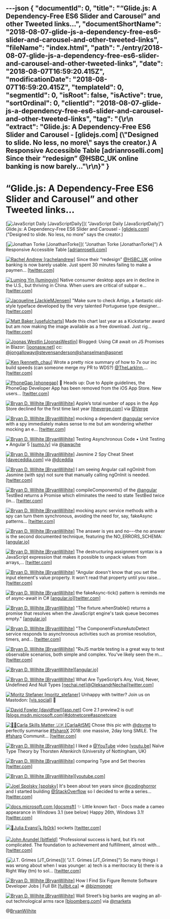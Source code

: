 ---json
{
  "documentId": 0,
  "title": "“Glide.js: A Dependency-Free ES6 Slider and Carousel” and other Tweeted links…",
  "documentShortName": "2018-08-07-glide-js-a-dependency-free-es6-slider-and-carousel-and-other-tweeted-links",
  "fileName": "index.html",
  "path": "./entry/2018-08-07-glide-js-a-dependency-free-es6-slider-and-carousel-and-other-tweeted-links",
  "date": "2018-08-07T16:59:20.415Z",
  "modificationDate": "2018-08-07T16:59:20.415Z",
  "templateId": 0,
  "segmentId": 0,
  "isRoot": false,
  "isActive": true,
  "sortOrdinal": 0,
  "clientId": "2018-08-07-glide-js-a-dependency-free-es6-slider-and-carousel-and-other-tweeted-links",
  "tag": "{\r\n  \"extract\": \"Glide.js: A Dependency-Free ES6 Slider and Carousel -       [glidejs.com] (\\\"Designed to slide. No less, no more\\\" says the creator.) A Responsive Accessible Table       [adrianroselli.com] Since their “redesign”       @HSBC_UK online banking is now barely...\"\r\n}"
}
---

# “Glide.js: A Dependency-Free ES6 Slider and Carousel” and other Tweeted links…

[<img alt="JavaScript Daily [JavaScriptDaily]" src="https://songhay.blob.core.windows.net/shared-social-twitter/JavaScriptDaily.jpg">]( "JavaScript Daily [JavaScriptDaily]") Glide.js: A Dependency-Free ES6 Slider and Carousel - [[glidejs.com]](https://glidejs.com/) ("Designed to slide. No less, no more" says the creator.)

[<img alt="Jonathan Torke [JonathanTorke]" src="https://songhay.blob.core.windows.net/shared-social-twitter/JonathanTorke.jpg">]( "Jonathan Torke [JonathanTorke]") A Responsive Accessible Table [[adrianroselli.com]](http://adrianroselli.com/2017/11/a-responsive-accessible-table.html)

[<img alt="Rachel Andrew [rachelandrew]" src="https://songhay.blob.core.windows.net/shared-social-twitter/rachelandrew.jpg">](https://t.co/bnYdfVIAqQ "Rachel Andrew [rachelandrew]") Since their “redesign” [@HSBC_UK](http://twitter.com/HSBC_UK) online banking is now barely usable. Just spent 30 minutes failing to make a paymen… [[twitter.com]](https://twitter.com/i/web/status/982498977978314752)

[<img alt="Luming Yin [lumingyin]" src="https://songhay.blob.core.windows.net/shared-social-twitter/lumingyin.jpg">](https://t.co/QkRgZgjnRV "Luming Yin [lumingyin]") Native consumer desktop apps are in decline in the U.S., but thriving in China. When users are critical of subpar e… [[twitter.com]](https://twitter.com/i/web/status/982382504127680512)

[<img alt="Jacqueline [JackieMJensen]" src="https://songhay.blob.core.windows.net/shared-social-twitter/JackieMJensen.jpg">](https://t.co/DYdE13nkCx "Jacqueline [JackieMJensen]") "Make sure to check Artigo, a fantastic old-style typeface developed by the very talented Portuguese type designer… [[twitter.com]](https://twitter.com/i/web/status/982621544148094977)

[<img alt="Matt Baker [usefulcharts]" src="https://songhay.blob.core.windows.net/shared-social-twitter/usefulcharts.jpg">](https://t.co/mH4WOdXhWb "Matt Baker [usefulcharts]") Made this chart last year as a Kickstarter award but am now making the image available as a free download. Just rig… [[twitter.com]](https://twitter.com/i/web/status/982306942352670722)

[<img alt="Joonas Westlin [JoonasWestlin]" src="https://songhay.blob.core.windows.net/shared-social-twitter/JoonasWestlin.jpg">](https://t.co/bfOKix5qfx "Joonas Westlin [JoonasWestlin]") Blogged: Using C# await on JS Promises in Blazor: [[joonasw.net]](https://joonasw.net/view/csharp-await-and-js-promises-in-blazor) cc: [@jongalloway](http://twitter.com/jongalloway)[@stevensanderson](http://twitter.com/stevensanderson)[@shanselman](http://twitter.com/shanselman)[@aspnet](http://twitter.com/aspnet)

[<img alt="Ken [kenneth_chau]" src="https://songhay.blob.core.windows.net/shared-social-twitter/kenneth_chau.jpg">](https://t.co/qTZTQvb2sL "Ken [kenneth_chau]") Wrote a pretty nice summary of how to 7x our inc build speeds (can someone merge my PR to WDS?) [@TheLarkInn](http://twitter.com/TheLarkInn),… [[twitter.com]](https://twitter.com/i/web/status/982320116133052416)

[<img alt="PhoneGap [phonegap]" src="https://songhay.blob.core.windows.net/shared-social-twitter/phonegap.jpg">](http://t.co/2675DKJRsV "PhoneGap [phonegap]") 🚨 Heads up: Due to Apple guidelines, the PhoneGap Developer App has been removed from the iOS App Store. New users… [[twitter.com]](https://twitter.com/i/web/status/982022400085712896)

[<img alt="Bryan D. Wilhite [BryanWilhite]" src="https://songhay.blob.core.windows.net/shared-social-twitter/BryanWilhite.jpeg">](http://t.co/UNdqV0Z1zz "Bryan D. Wilhite [BryanWilhite]") Apple’s total number of apps in the App Store declined for the first time last year [[theverge.com]](https://www.theverge.com/2018/4/5/17204074/apple-number-app-store-record-low-2017-developers-ios?utm_campaign=theverge&utm_content=entry&utm_medium=social&utm_source=twitter) via [@Verge](http://twitter.com/Verge)

[<img alt="Bryan D. Wilhite [BryanWilhite]" src="https://songhay.blob.core.windows.net/shared-social-twitter/BryanWilhite.jpeg">](http://t.co/UNdqV0Z1zz "Bryan D. Wilhite [BryanWilhite]") mocking a dependent [@angular](http://twitter.com/angular) service with a spy immediately makes sense to me but am wondering whether mocking an e… [[twitter.com]](https://twitter.com/i/web/status/982405601119502336)

[<img alt="Bryan D. Wilhite [BryanWilhite]" src="https://songhay.blob.core.windows.net/shared-social-twitter/BryanWilhite.jpeg">](http://t.co/UNdqV0Z1zz "Bryan D. Wilhite [BryanWilhite]") Testing Asynchronous Code • Unit Testing • Angular 5 [[sumo.ly]](http://sumo.ly/DxUT) via [@jawache](http://twitter.com/jawache)

[<img alt="Bryan D. Wilhite [BryanWilhite]" src="https://songhay.blob.core.windows.net/shared-social-twitter/BryanWilhite.jpeg">](http://t.co/UNdqV0Z1zz "Bryan D. Wilhite [BryanWilhite]") Jasmine 2 Spy Cheat Sheet [[daveceddia.com]](https://daveceddia.com/jasmine-2-spy-cheat-sheet/) via [@dceddia](http://twitter.com/dceddia)

[<img alt="Bryan D. Wilhite [BryanWilhite]" src="https://songhay.blob.core.windows.net/shared-social-twitter/BryanWilhite.jpeg">](http://t.co/UNdqV0Z1zz "Bryan D. Wilhite [BryanWilhite]") I am seeing Angular call ngOnInit from Jasmine (with spy) not sure that manually calling ngOnInit is needed. [[twitter.com]](https://twitter.com/BryanWilhite/status/982314310432010241/photo/1)

[<img alt="Bryan D. Wilhite [BryanWilhite]" src="https://songhay.blob.core.windows.net/shared-social-twitter/BryanWilhite.jpeg">](http://t.co/UNdqV0Z1zz "Bryan D. Wilhite [BryanWilhite]") compileComponents() of the [@angular](http://twitter.com/angular) TestBed returns a Promise which eliminates the need to state TestBed twice (in… [[twitter.com]](https://twitter.com/i/web/status/982417439051755520)

[<img alt="Bryan D. Wilhite [BryanWilhite]" src="https://songhay.blob.core.windows.net/shared-social-twitter/BryanWilhite.jpeg">](http://t.co/UNdqV0Z1zz "Bryan D. Wilhite [BryanWilhite]") mocking async service methods with a spy can turn them synchronous, avoiding the need for, say, fakeAsync patterns… [[twitter.com]](https://twitter.com/i/web/status/982427025980850176)

[<img alt="Bryan D. Wilhite [BryanWilhite]" src="https://songhay.blob.core.windows.net/shared-social-twitter/BryanWilhite.jpeg">](http://t.co/UNdqV0Z1zz "Bryan D. Wilhite [BryanWilhite]") The answer is yes and no---the no answer is the second documented technique, featuring the NO_ERRORS_SCHEMA: [[angular.io]](https://angular.io/guide/testing#no_errors_schema)

[<img alt="Bryan D. Wilhite [BryanWilhite]" src="https://songhay.blob.core.windows.net/shared-social-twitter/BryanWilhite.jpeg">](http://t.co/UNdqV0Z1zz "Bryan D. Wilhite [BryanWilhite]") The destructuring assignment syntax is a JavaScript expression that makes it possible to unpack values from arrays,… [[twitter.com]](https://twitter.com/i/web/status/982406798593351680)

[<img alt="Bryan D. Wilhite [BryanWilhite]" src="https://songhay.blob.core.windows.net/shared-social-twitter/BryanWilhite.jpeg">](http://t.co/UNdqV0Z1zz "Bryan D. Wilhite [BryanWilhite]") "Angular doesn't know that you set the input element's value property. It won't read that property until you raise… [[twitter.com]](https://twitter.com/i/web/status/982422922353504256)

[<img alt="Bryan D. Wilhite [BryanWilhite]" src="https://songhay.blob.core.windows.net/shared-social-twitter/BryanWilhite.jpeg">](http://t.co/UNdqV0Z1zz "Bryan D. Wilhite [BryanWilhite]") the fakeAsync-tick() pattern is reminds me of async-await in C# [[angular.io]](https://angular.io/guide/testing#async-test-with-fakeasync)[[twitter.com]](https://twitter.com/BryanWilhite/status/982428950730166272/photo/1)

[<img alt="Bryan D. Wilhite [BryanWilhite]" src="https://songhay.blob.core.windows.net/shared-social-twitter/BryanWilhite.jpeg">](http://t.co/UNdqV0Z1zz "Bryan D. Wilhite [BryanWilhite]") "The fixture.whenStable() returns a promise that resolves when the JavaScript engine's task queue becomes empty." [[angular.io]](https://angular.io/guide/testing#whenstable)

[<img alt="Bryan D. Wilhite [BryanWilhite]" src="https://songhay.blob.core.windows.net/shared-social-twitter/BryanWilhite.jpeg">](http://t.co/UNdqV0Z1zz "Bryan D. Wilhite [BryanWilhite]") "The ComponentFixtureAutoDetect service responds to asynchronous activities such as promise resolution, timers, and… [[twitter.com]](https://twitter.com/i/web/status/982422435143213056)

[<img alt="Bryan D. Wilhite [BryanWilhite]" src="https://songhay.blob.core.windows.net/shared-social-twitter/BryanWilhite.jpeg">](http://t.co/UNdqV0Z1zz "Bryan D. Wilhite [BryanWilhite]") "RxJS marble testing is a great way to test observable scenarios, both simple and complex. You've likely seen the m… [[twitter.com]](https://twitter.com/i/web/status/982474964749074432)

[<img alt="Bryan D. Wilhite [BryanWilhite]" src="https://songhay.blob.core.windows.net/shared-social-twitter/BryanWilhite.jpeg">](http://t.co/UNdqV0Z1zz "Bryan D. Wilhite [BryanWilhite]")[[angular.io]](https://angular.io/guide/testing#component-marble-tests)

[<img alt="Bryan D. Wilhite [BryanWilhite]" src="https://songhay.blob.core.windows.net/shared-social-twitter/BryanWilhite.jpeg">](http://t.co/UNdqV0Z1zz "Bryan D. Wilhite [BryanWilhite]") What Are TypeScript’s Any, Void, Never, Undefined And Null Types [[nechai.net]](http://www.nechai.net/2017/02/12/what-are-typescripts-any-void-never-undefined-and-null-types/)[@OleksandrNechai](http://twitter.com/OleksandrNechai)[[twitter.com]](https://twitter.com/BryanWilhite/status/982018973913923584/photo/1)

[<img alt="Moritz Stefaner [moritz_stefaner]" src="https://songhay.blob.core.windows.net/shared-social-twitter/moritz_stefaner.jpeg">](https://t.co/lz6JKslYPe "Moritz Stefaner [moritz_stefaner]") Unhappy with twitter? Join us on Mastodon: [[vis.social]](https://vis.social) 🐘

[<img alt="David Fowler [davidfowl]" src="https://songhay.blob.core.windows.net/shared-social-twitter/davidfowl.jpeg">](https://t.co/XKK4NcxDZ3 "David Fowler [davidfowl]")[[asp.net]](http://ASP.NET) Core 2.1 preview2 is out! [[blogs.msdn.microsoft.com]](https://blogs.msdn.microsoft.com/webdev/2018/04/12/asp-net-core-2-1-0-preview2-now-available/)[#dotnetcore](http://twitter.com/search?q=%23dotnetcore)[#aspnetcore](http://twitter.com/search?q=%23aspnetcore)

[<img alt="🏳️‍🌈Carla Skills Matter 🇯🇵 [CarlaAtSM]" src="https://songhay.blob.core.windows.net/shared-social-twitter/CarlaAtSM.jpg">](https://t.co/UepX8zgVTD "🏳️‍🌈Carla Skills Matter 🇯🇵 [CarlaAtSM]") Chose this pic with [@dsyme](http://twitter.com/dsyme) to perfectly summarise [#fsharpX](http://twitter.com/search?q=%23fsharpX) 2018: one massive, 2day long SMILE. The [#fsharp](http://twitter.com/search?q=%23fsharp) Communit… [[twitter.com]](https://twitter.com/i/web/status/982517551874928640)

[<img alt="Bryan D. Wilhite [BryanWilhite]" src="https://songhay.blob.core.windows.net/shared-social-twitter/BryanWilhite.jpeg">](http://t.co/UNdqV0Z1zz "Bryan D. Wilhite [BryanWilhite]") I liked a [@YouTube](http://twitter.com/YouTube) video [[youtu.be]](http://youtu.be/bNG53SA4n48?a) Naïve Type Theory by Thorsten Altenkirch (University of Nottingham, UK)

[<img alt="Bryan D. Wilhite [BryanWilhite]" src="https://songhay.blob.core.windows.net/shared-social-twitter/BryanWilhite.jpeg">](http://t.co/UNdqV0Z1zz "Bryan D. Wilhite [BryanWilhite]") comparing Type and Set theories [[twitter.com]](https://twitter.com/BryanWilhite/status/982336779876368384/photo/1)

[<img alt="Bryan D. Wilhite [BryanWilhite]" src="https://songhay.blob.core.windows.net/shared-social-twitter/BryanWilhite.jpeg">](http://t.co/UNdqV0Z1zz "Bryan D. Wilhite [BryanWilhite]")[[youtube.com]](https://www.youtube.com/watch?v=xMAqniX2Paw)

[<img alt="Joel Spolsky [spolsky]" src="https://songhay.blob.core.windows.net/shared-social-twitter/spolsky.jpeg">](https://t.co/ZHNWlmFE3H "Joel Spolsky [spolsky]") It's been about ten years since [@codinghorror](http://twitter.com/codinghorror) and I started building [@StackOverflow](http://twitter.com/StackOverflow) so I decided to write a series… [[twitter.com]](https://twitter.com/i/web/status/982250865846177794)

[<img alt="docs.microsoft.com [docsmsft]" src="https://songhay.blob.core.windows.net/shared-social-twitter/docsmsft.jpg">](https://t.co/pBNlKvAduu "docs.microsoft.com [docsmsft]") ✨ Little known fact - Docs made a cameo appearance in Windows 3.1 (see below) Happy 26th, Windows 3.1! [[twitter.com]](https://twitter.com/docsmsft/status/982300748233916416/photo/1)

[<img alt="🔎Julia Evans🔍 [b0rk]" src="https://songhay.blob.core.windows.net/shared-social-twitter/b0rk.jpg">](http://t.co/9Wxp3hwduY "🔎Julia Evans🔍 [b0rk]") sockets [[twitter.com]](https://twitter.com/b0rk/status/982472526960918528/photo/1)

[<img alt="John Arundel [bitfield]" src="https://songhay.blob.core.windows.net/shared-social-twitter/bitfield.jpeg">](https://t.co/OfjPk1VNvq "John Arundel [bitfield]") “Professional success is hard, but it’s not complicated. The foundation to achievement and fulfillment, almost with… [[twitter.com]](https://twitter.com/i/web/status/982581505670221826)

[<img alt="J.T. Grimes [JT_Grimes]" src="https://songhay.blob.core.windows.net/shared-social-twitter/JT_Grimes.jpg">]( "J.T. Grimes [JT_Grimes]") So many things I was wrong about when I was younger: a) tech is a meritocracy b) there is a Right Way (tm) to sol… [[twitter.com]](https://twitter.com/i/web/status/982348049681809414)

[<img alt="Bryan D. Wilhite [BryanWilhite]" src="https://songhay.blob.core.windows.net/shared-social-twitter/BryanWilhite.jpeg">](http://t.co/UNdqV0Z1zz "Bryan D. Wilhite [BryanWilhite]") How I Find Six Figure Remote Software Developer Jobs | Full Bit [[fullbit.ca]](http://fullbit.ca/how-i-find-six-figure-remote-software-developer-jobs/) => [@bizmonger](http://twitter.com/bizmonger)

[<img alt="Bryan D. Wilhite [BryanWilhite]" src="https://songhay.blob.core.windows.net/shared-social-twitter/BryanWilhite.jpeg">](http://t.co/UNdqV0Z1zz "Bryan D. Wilhite [BryanWilhite]") Wall Street’s big banks are waging an all-out technological arms race [[bloomberg.com]](https://www.bloomberg.com/news/features/2018-04-05/wall-street-s-big-banks-are-waging-an-all-out-technological-arms) via [@markets](http://twitter.com/markets)

@[BryanWilhite](https://twitter.com/BryanWilhite)
